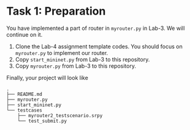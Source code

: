 # Task 1: Preparation

You have implemented a part of router in `myrouter.py` in Lab-3. We will continue on it.

1. Clone the Lab-4 assignment template codes. You should focus on `myrouter.py` to implement our router.
2. Copy `start_mininet.py` from Lab-3 to this repository.
3. Copy `myrouter.py` from Lab-3 to this repository.

Finally, your project will look like

```
.
├── README.md
├── myrouter.py
├── start_mininet.py
└── testcases
    ├── myrouter2_testscenario.srpy
    └── test_submit.py
```
